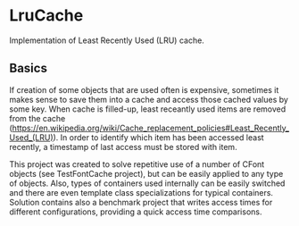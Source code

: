 # LruCache
Implementation of Least Recently Used (LRU) cache.

## Basics
If creation of some objects that are used often is expensive, sometimes it makes sense to save them into a cache and access those cached values by some key. When cache is filled-up, least receantly used items are removed from the cache (https://en.wikipedia.org/wiki/Cache_replacement_policies#Least_Recently_Used_(LRU)). In order to identify which item has been accessed least recently, a timestamp of last access must be stored with item.

This project was created to solve repetitive use of a number of CFont objects (see TestFontCache project), but can be easily applied to any type of objects.
Also, types of containers used internally can be easily switched and there are even template class specializations for typical containers.
Solution contains also a benchmark project that writes access times for different configurations, providing a quick access time comparisons.

